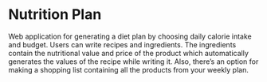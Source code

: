 Nutrition Plan
=========

Web application for generating a diet plan by choosing daily calorie intake and budget. Users can write recipes and ingredients. The ingredients contain the nutritional value and price of the product which automatically generates the values of the recipe while writing it. Also, there’s an option for making a shopping list containing all the products from your weekly plan.
